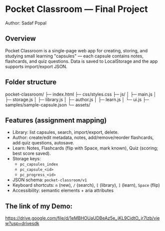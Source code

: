 # Pocket Classroom — Final Project

Author: Sadaf Popal

## Overview
Pocket Classroom is a single-page web app for creating, storing, and studying small learning "capsules" — each capsule contains notes, flashcards, and quiz questions. Data is saved to LocalStorage and the app supports import/export JSON.

## Folder structure
pocket-classroom/
├─ index.html
├─ css/styles.css
├─ js/
│ ├─ main.js
│ ├─ storage.js
│ ├─ library.js
│ ├─ author.js
│ ├─ learn.js
│ └─ ui.js
├─ samples/sample-capsule.json
└─ assets/


## Features (assignment mapping)
- Library: list capsules, search, import/export, delete.
- Author: create/edit metadata, notes, add/remove/reorder flashcards, add quiz questions, autosave.
- Learn: Notes, Flashcards (flip with Space, mark known), Quiz (scoring; best score saved).
- Storage keys:
  - `pc_capsules_index`
  - `pc_capsule_<id>`
  - `pc_progress_<id>`
- JSON schema: `pocket-classroom/v1`
- Keyboard shortcuts: `n` (new), `/` (search), `[` (library), `]` (learn), `Space` (flip)
- Accessibility: semantic elements + aria attributes


## The link of my Demo:
https://drive.google.com/file/d/1eMBHOUaUDBeAz5e_jKL9CidtO_jr7lzb/view?usp=drivesdk




